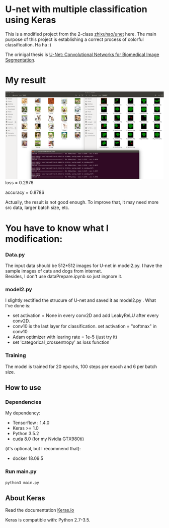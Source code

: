 # U-net with multiple classification using Keras

This is a modified project from the 2-class [zhixuhao/unet](https://github.com/zhixuhao/unet.git) here. The main purpose of this project is establishing a correct process of colorful classification. Ha ha :)

The orinigal thesis is [U-Net: Convolutional Networks for Biomedical Image Segmentation](http://lmb.informatik.uni-freiburg.de/people/ronneber/u-net/).


# My result

![image](img/pic_modified.png)
loss = 0.2976

accuracy = 0.8786

Actually, the result is not good enough. To improve that, it may need more src data, larger batch size, etc. 

# You have to know what I modification: 
### Data.py

The input data should be 512*512 images for U-net in model2.py. I have the sample images of cats and dogs from internet.  
Besides, I don't use dataPrepare.ipynb so just ingnore it. 


### model2.py

I slightly rectified the strucure of U-net and saved it as model2.py . What I've done is:

* set activation = None in every conv2D and add LeakyReLU after every conv2D. 
* conv10 is the last layer for classification. set activation = "softmax" in conv10
* Adam optimizer with learing rate = 1e-5 (just try it)
* set 'categorical_crossentropy' as loss function 



### Training

The model is trained for 20 epochs, 100 steps per epoch and 6 per batch size.




## How to use

### Dependencies

My dependency:

* Tensorflow : 1.4.0
* Keras >= 1.0
* Python 3.5.2
* cuda 8.0 (for my Nvidia GTX980ti)


(it's optional, but I recommend that):

* docker 18.09.5


### Run main.py

```
python3 main.py
```

## About Keras


Read the documentation [Keras.io](http://keras.io/)

Keras is compatible with: Python 2.7-3.5.
